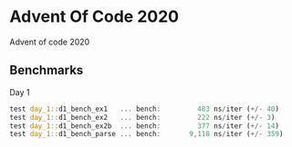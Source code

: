 # Advent Of Code 2020

Advent of code 2020


## Benchmarks

Day 1
```rust
test day_1::d1_bench_ex1   ... bench:         483 ns/iter (+/- 40)
test day_1::d1_bench_ex2   ... bench:         222 ns/iter (+/- 3)
test day_1::d1_bench_ex2b  ... bench:         377 ns/iter (+/- 14)
test day_1::d1_bench_parse ... bench:       9,118 ns/iter (+/- 359)
```
